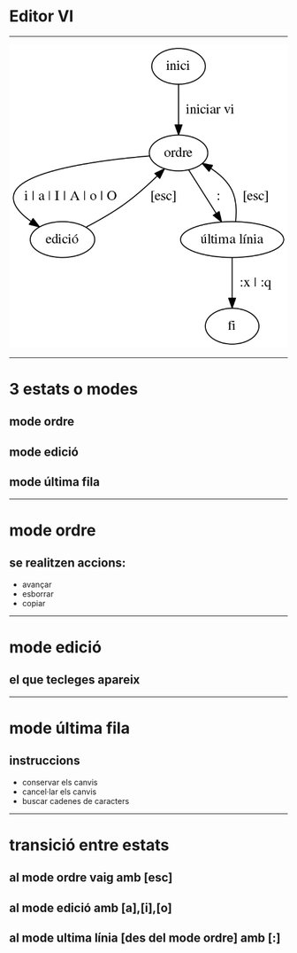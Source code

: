# Editor VI

---

![estats](uf0-preparacio/vi/assets/pics/estats-vi.png)

---

# 3 estats o modes

## mode ordre 
## mode edició 
## mode última fila 

---

# mode ordre 
## se realitzen accions: 
- avançar
- esborrar
- copiar

---

# mode edició 
## el que tecleges apareix

---

# mode última fila 
## instruccions
- conservar els canvis
- cancel·lar els canvis
- buscar cadenes de caracters

---

# transició entre estats
## al mode ordre vaig amb [esc]
## al mode edició amb [a],[i],[o]
## al mode ultima línia [des del mode ordre] amb [:]

